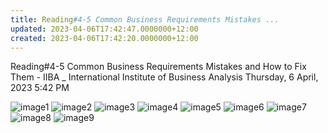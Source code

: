 ```yaml
---
title: Reading#4-5 Common Business Requirements Mistakes ...
updated: 2023-04-06T17:42:47.0000000+12:00
created: 2023-04-06T17:42:20.0000000+12:00
---
```


Reading#4-5 Common Business Requirements Mistakes and How to Fix Them - IIBA \_ International Institute of Business Analysis
Thursday, 6 April, 2023
5:42 PM

![image1](../../../../resources/dfaec37f6e55495c993951fa01012889.png)
![image2](../../../../resources/6f5dc3a93fa54e7ca746ae663c18c8d7.png)
![image3](../../../../resources/fddd3715730c42a98b8e97b9892700d9.png)
![image4](../../../../resources/4f0308af37044f27be58d3fc80381520.png)
![image5](../../../../resources/2cdb7f88d70647339145769d0a0f6fe8.png)
![image6](../../../../resources/d8be67760695439db2749ff66f5bf2b8.png)
![image7](../../../../resources/2408dbaf96ea4fd0b3ebbed6cf01840c.png)
![image8](../../../../resources/21dc693ed20d4bbe9be9a2487ed40667.png)
![image9](../../../../resources/9b8a64b889394a758f9de1a3bd75a0fa.png)
